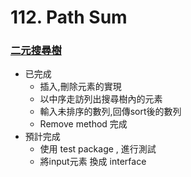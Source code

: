 # 112. Path Sum


### [二元搜尋樹](BST/BST.go)  
- 已完成
  - 插入,刪除元素的實現
  - 以中序走訪列出搜尋樹內的元素
  - 輸入未排序的數列,回傳sort後的數列
  - Remove method 完成
- 預計完成
  - 使用 test package , 進行測試
  - 將input元素 換成 interface
